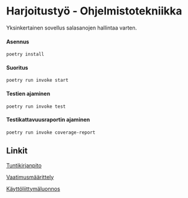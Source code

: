 # Harjoitustyö - Ohjelmistotekniikka

Yksinkertainen sovellus salasanojen hallintaa varten.

#### Asennus

    poetry install

#### Suoritus

    poetry run invoke start

#### Testien ajaminen

    poetry run invoke test

#### Testikattavuusraportin ajaminen

    poetry run invoke coverage-report

## Linkit

[Tuntikirjanpito](/dokumentaatio/tuntikirjanpito.md)

[Vaatimusmäärittely](/dokumentaatio/vaatimusmaarittely.md)

[Käyttöliittymäluonnos](/dokumentaatio/ui.png)